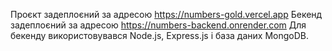 Проєкт задеплоєний за адресою https://numbers-gold.vercel.app
Бекенд задеплоєний за адресою https://numbers-backend.onrender.com
Для бекенду використовувався Node.js, Express.js і база даних MongoDB.
